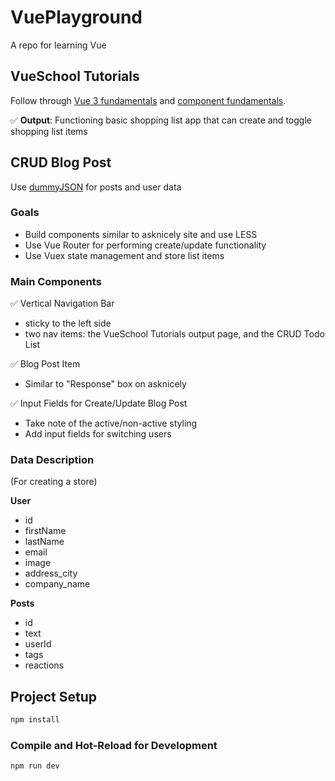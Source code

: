 # VuePlayground

A repo for learning Vue

## VueSchool Tutorials
Follow through [Vue 3 fundamentals](https://vueschool.io/courses/vue-js-fundamentals-with-the-composition-api) and [component fundamentals](https://vueschool.io/courses/vue-js-3-components-fundamentals).

✅ **Output**: Functioning basic shopping list app that can create and toggle shopping list items

## CRUD Blog Post
Use [dummyJSON](https://dummyjson.com/docs/posts) for posts and user data
### Goals
- Build components similar to asknicely site and use LESS
- Use Vue Router for performing create/update functionality
- Use Vuex state management and store list items

### Main Components
✅ Vertical Navigation Bar
- sticky to the left side
- two nav items: the VueSchool Tutorials output page, and the CRUD Todo List

✅ Blog Post Item
- Similar to "Response" box on asknicely

✅ Input Fields for Create/Update Blog Post
- Take note of the active/non-active styling
- Add input fields for switching users

### Data Description
(For creating a store)

**User**
- id
- firstName
- lastName
- email
- image
- address_city
- company_name

**Posts**
- id
- text
- userId
- tags
- reactions  


## Project Setup

```sh
npm install
```

### Compile and Hot-Reload for Development

```sh
npm run dev
```
